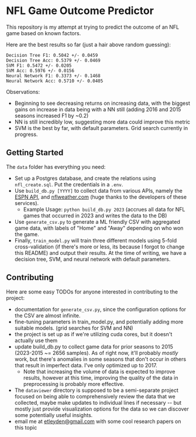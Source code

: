 # NFL Game Outcome Predictor

This repository is my attempt at trying to predict the outcome of an NFL game based on known factors. 

Here are the best results so far (just a hair above random guessing):

```
Decision Tree F1: 0.5042 +/- 0.0459
Decision Tree Acc: 0.5379 +/- 0.0469
SVM F1: 0.5472 +/- 0.0205
SVM Acc: 0.5976 +/- 0.0156
Neural Network F1: 0.3373 +/- 0.1468
Neural Network Acc: 0.5710 +/- 0.0405
```

Observations:
- Beginning to see decreasing returns on increasing data, with the biggest gains on increase in data being with a NN still (adding 2016 and 2015 seasons increased F1 by ~0.2)
- NN is still incredibly low, suggesting more data could improve this metric
- SVM is the best by far, with default parameters. Grid search currently in progress.

## Getting Started

The `data` folder has everything you need:

* Set up a Postgres database, and create the relations using `nfl_create.sql`. Put the credentials in a `.env`.
* Use `build_db.py [YYYY]` to collect data from various APIs, namely the [ESPN API](https://site.api.espn.com/apis/site/v2/sports/football/nfl/scoreboard?limit=1000&dates=2023), and [nflweather.com](https://www.nflweather.com/) (huge thanks to the developers of these services).
    * Example Usage: `python build_db.py 2023` (accrues all data for NFL games that occurred in 2023 and writes the data to the DB)
* Use `generate_csv.py` to generate a ML friendly CSV with aggregated game data, with labels of "Home" and "Away" depending on who won the game.
* Finally, `train_model.py` will train three different models using 5-fold cross-validation (if there's more or less, its because I forgot to change this README) and output their results. At the time of writing, we have a decision tree, SVM, and neural network with default parameters. 

## Contributing

Here are some easy TODOs for anyone interested in contributing to the project:

- documentation for `generate_csv.py`, since the configuration options for the CSV are almost infinite.
- fine-tuning parameters in train_model.py, and potentially adding more suitable models. (grid searches for SVM and NN)
- the project is set up as if we're utilizing cuda cores, but it doesn't actually use them
- update build_db.py to collect game data for prior seasons to 2015 (2023-2015 ~= 2656 samples). As of right now, it'll probably *mostly* work, but there's anomalies in some seasons that don't occur in others that result in imperfect data. I've only optimized up to 2017.
    - Note that increasing the volume of data is expected to improve results, however at this time, improving the quality of the data in preprocessing is probably more effective.
- The `dataviewer` directory is supposed to be a semi-separate project focused on being able to comprehensively review the data that we collected, maybe make updates to individual lines if necessary -- but mostly just provide visualization options for the data so we can discover some potentially useful insights. 
- email me at etleyden@gmail.com with some cool research papers on this topic
